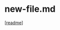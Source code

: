 # new-file.md

[[readme]]

[//begin]: # "Autogenerated link references for markdown compatibility"
[readme]: readme.md "Foam"
[//end]: # "Autogenerated link references"
